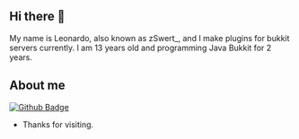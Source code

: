 ## Hi there 👋

My name is Leonardo, also known as zSwert_, and I make plugins for bukkit servers 
currently.
 I am 13 years old and programming Java Bukkit for 2 years.

## About me 
[![Github Badge](https://img.shields.io/badge/-Github-000?style=flat-square&logo=Github&logoColor=white&link=https://github.com/Leonardo-ol/)](https://github.com/Leonardo-ol/)

- Thanks for visiting.  
